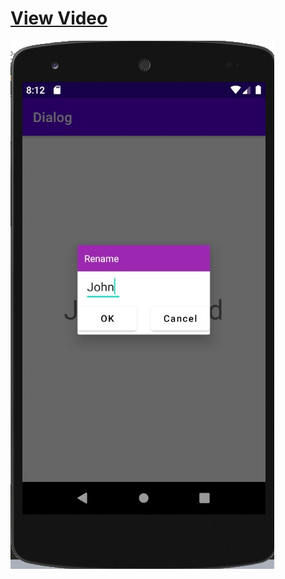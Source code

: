 # [View Video](https://www.tiktok.com/@yaron.ben.yehuda/video/7049077434838240514)

![Dialog](screen.jpg)
